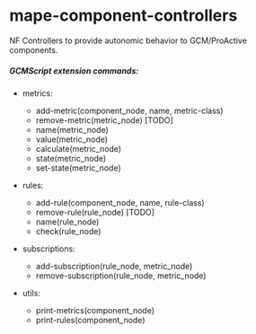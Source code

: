 mape-component-controllers
==========================

NF Controllers to provide autonomic behavior to GCM/ProActive components.

##### GCMScript extension commands:

- metrics:
  - add-metric(component_node, name, metric-class)
  - remove-metric(metric_node) [TODO]
  - name(metric_node)
  - value(metric_node)
  - calculate(metric_node)
  - state(metric_node)
  - set-state(metric_node)

- rules:
  - add-rule(component_node, name, rule-class)
  - remove-rule(rule_node) [TODO]
  - name(rule_node)
  - check(rule_node)

- subscriptions:
  - add-subscription(rule_node, metric_node)
  - remove-subscription(rule_node, metric_node)

- utils:
  - print-metrics(component_node)
  - print-rules(component_node)
